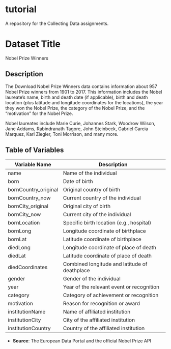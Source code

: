 # tutorial
A repository for the Collecting Data assignments.
# Dataset Title
Nobel Prize Winners

## Description

The Download Nobel Prize Winners data contains information about 957 Nobel Prize winners from 1901 to 2017. This information includes the Nobel laureate’s name, birth and death date (if applicable), birth and death location (plus latitude and longitude coordinates for the locations), the year they won the Nobel Prize, the category of the Nobel Prize, and the “motivation” for the Nobel Prize.

Nobel laureates include Marie Curie, Johannes Stark, Woodrow Wilson, Jane Addams, Rabindranath Tagore, John Steinbeck, Gabriel Garcia Marquez, Karl Ziegler, Toni Morrison, and many more.


## Table of Variables

| Variable Name           | Description                                   |
|-------------------------|-----------------------------------------------|
| name                    | Name of the individual                        |
| born                    | Date of birth                                 |
| bornCountry_original    | Original country of birth                     |
| bornCountry_now         | Current country of the individual             |
| bornCity_original       | Original city of birth                        |
| bornCity_now            | Current city of the individual                |
| bornLocation            | Specific birth location (e.g., hospital)      |
| bornLong                | Longitude coordinate of birthplace            |
| bornLat                 | Latitude coordinate of birthplace             |
| diedLong                | Longitude coordinate of place of death        |
| diedLat                 | Latitude coordinate of place of death         |
| diedCoordinates         | Combined longitude and latitude of deathplace |
| gender                  | Gender of the individual                      |
| year                    | Year of the relevant event or recognition     |
| category                | Category of achievement or recognition        |
| motivation              | Reason for recognition or award               |
| institutionName         | Name of affiliated institution                |
| institutionCity         | City of the affiliated institution            |
| institutionCountry      | Country of the affiliated institution         |



- **Source**:  The European Data Portal and the official Nobel Prize API

